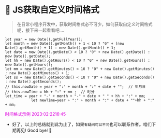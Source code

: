 # :fox_face: JS获取自定义时间格式



>在日常小程序开发中，获取时间格式必不可少，如何获取自定义时间格式呢，接下来一起看看吧....


```
let year = new Date().getFullYear();
let month = new Date().getMonth() + 1 < 10 ? "0" + (new Date().getMonth() + 1) : new Date().getMonth() + 1;
let date = new Date().getDate() < 10 ? "0" + new Date().getDate() : new Date().getDate();
let hh = new Date().getHours() < 10 ? "0" + new Date().getHours() : new Date().getHours();
let mm = new Date().getMinutes() < 10 ? "0" + new Date().getMinutes() : new Date().getMinutes() + 1;
let ss = new Date().getSeconds() < 10 ? "0" + new Date().getSeconds() : new Date().getSeconds();
// this.nowDate = year + ":" + month + ":" + date + "";  // 年月日
// this.nowTime = hh + ":" + mm ;  // 时分
let_time = year + "-" + month + "-" + date + " " + hh + ":" + mm;
			let newTime=year + ":" + month + ":" + date + ""+hh + ":" + mm;

```

<font color="#dd00dd">时间格式示例 2023:02:2216:45</font><br />




* 好了，以上的总结就到此为止了，如果`有疑问可以不问`也可以联系作者。咱们下期再见! Good bye! 🌸